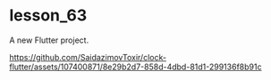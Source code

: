# lesson_63

A new Flutter project.


https://github.com/SaidazimovToxir/clock-flutter/assets/107400871/8e29b2d7-858d-4dbd-81d1-299136f8b91c

